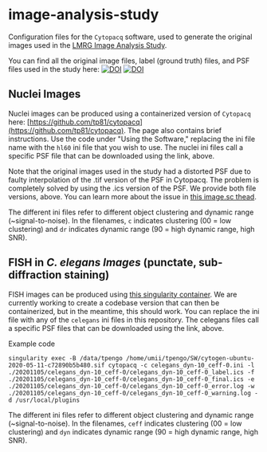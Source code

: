 # image-analysis-study

Configuration files for the `Cytopacq` software, used to generate the original images used in the [LMRG Image Analysis Study](https://sites.google.com/view/lmrg-image-analysis-study). 

You can find all the original image files, label (ground truth) files, and PSF files used in the study here: 
[![DOI](https://zenodo.org/badge/DOI/10.5281/zenodo.6560910.svg)](https://doi.org/10.5281/zenodo.6560910)
[![DOI](https://zenodo.org/badge/DOI/10.5281/zenodo.6560759.svg)](https://doi.org/10.5281/zenodo.6560759)


## Nuclei Images
Nuclei images can be produced using a containerized version of `Cytopacq` here: [https://github.com/tp81/cytopacq](https://github.com/tp81/cytopacq). The page also contains brief instructions. Use the code under "Using the Software," replacing the ini file name with the `hl60` ini file that you wish to use. The nuclei ini files call a specific PSF file that can be downloaded using the link, above. 

Note that the original images used in the study had a distorted PSF due to faulty interpolation of the .tif version of the PSF in Cytopacq. The problem is completely solved by using the .ics version of the PSF. We provide both file versions, above. You can learn more about the issue in [this image.sc thead](https://forum.image.sc/t/3d-image-analysis-tools-and-reproducibility-event-april-27th-via-zoom/64671/8). 

The different ini files refer to different object clustering and dynamic range (~signal-to-noise). In the filenames, `c` indicates clustering (00 = low clustering) and `dr` indicates dynamic range (90 = high dynamic range, high SNR).

## FISH in *C. elegans Images* (punctate, sub-diffraction staining)
FISH images can be produced using [this singularity container](https://s3.msi.umn.edu/umii-tpengo-containers/cytogen-ubuntu-2020-05-11-c72890b5b480.sif). We are currently working to create a codebase version that can then be containerized, but in the meantime, this should work. You can replace the ini file with any of the `celegans` ini files in this repository. The celegans files call a specific PSF files that can be downloaded using the link, above.

Example code
```
singularity exec -B /data/tpengo /home/umii/tpengo/SW/cytogen-ubuntu-2020-05-11-c72890b5b480.sif cytopacq -c celegans_dyn-10_ceff-0.ini -l ./20201105/celegans_dyn-10_ceff-0/celegans_dyn-10_ceff-0_label.ics -f ./20201105/celegans_dyn-10_ceff-0/celegans_dyn-10_ceff-0_final.ics -e ./20201105/celegans_dyn-10_ceff-0/celegans_dyn-10_ceff-0_error.log -w ./20201105/celegans_dyn-10_ceff-0/celegans_dyn-10_ceff-0_warning.log -d /usr/local/plugins
```

The different ini files refer to different object clustering and dynamic range (~signal-to-noise). In the filenames, `ceff` indicates clustering (00 = low clustering) and `dyn` indicates dynamic range (90 = high dynamic range, high SNR).
